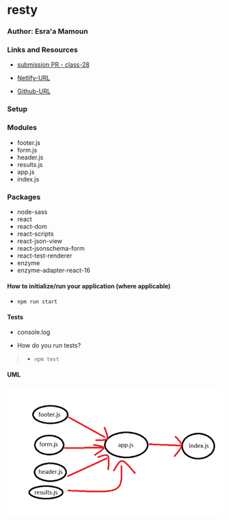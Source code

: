 # resty

### Author: Esra'a Mamoun

### Links and Resources

- [submission PR - class-28](https://github.com/EsraaMamoun-401-advanced-javascript/deploy-resty/pull/5)

- [Netlify-URL](https://deploynetlify.netlify.app/)

- [Github-URL](https://esraamamoun-401-advanced-javascript.github.io/deploy-resty/)

### Setup

### Modules
- footer.js
- form.js
- header.js
- results.js
- app.js
- index.js

### Packages
- node-sass
- react
- react-dom
- react-scripts
- react-json-view
- react-jsonschema-form
- react-test-renderer
- enzyme 
- enzyme-adapter-react-16

#### How to initialize/run your application (where applicable)

- `npm run start`

#### Tests
- console.log

* How do you run tests?
 > - `npm test` 

#### UML
![UML](./img/UML1.png)